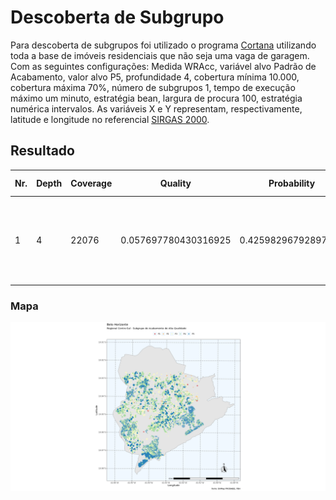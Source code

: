 # Descoberta de Subgrupo

Para descoberta de subgrupos foi utilizado o programa [Cortana](https://datamining.liacs.nl/cortana.html) utilizando toda a base de imóveis residenciais que não seja uma vaga de garagem. Com as seguintes configurações:
Medida WRAcc, variável alvo Padrão de Acabamento, valor alvo P5, profundidade 4, cobertura mínima 10.000, cobertura máxima 70%, número de subgrupos 1, tempo de execução máximo um minuto, estratégia bean, largura de procura 100, estratégia numérica intervalos.
As variáveis X e Y representam, respectivamente, latitude e longitude no referencial [SIRGAS 2000](https://www.ibge.gov.br/geociencias/informacoes-sobre-posicionamento-geodesico/sirgas.html).

## Resultado
Nr.|Depth|Coverage|Quality|Probability|Positives|p-Value|Conditions
--|--|--|--|--|--|--|--
1|4|22076|0.057697780430316925|0.42598296792897267|9404.0|NaN|AREA_CONSTRUCAO in (240.36, 6946.03] AND AREA_TERRENO in (449.49, 21167.36] AND X in (608895.7, 614244.56] AND Y in (-inf, 7796310.0]

### Mapa
![alt Perfil por Regionais](https://raw.githubusercontent.com/guinamen/aprendizado/main/Imagens/cortana.png)

